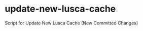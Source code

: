 update-new-lusca-cache
======================

Script for Update New Lusca Cache (New Committed Changes)